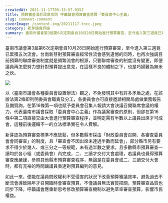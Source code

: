 ```yaml
---
createdAt: 2021-11-17T05:15:57.935Z
title: 預算審查淪於政黨攻防 呼籲議會預算審查落實「委員會中心主義」
slug: comment-comment
coverImage: /content-img/20211117-tncc.jpeg
category: 新芽議會評論
summary: 臺南市議會第3屆第6次定期會自10月28日開始進行預算審查，至今進入第三週竟已累積五次流會。台南新芽對預算審查經常性流會感到遺憾的同時，也再次強調目前預算的聯席審查制度就是頻繁流會的根源，只要聯席審查的制度沒有變更，即便議員再怎麼努力想針對預算提出意見，在這樣不良的體制之下，也是巧婦難為無米之炊。
---
```

臺南市議會第3屆第6次定期會自10月28日開始進行預算審查，至今進入第三週竟已累積五次流會。台南新芽對預算審查經常性流會感到遺憾的同時，也再次強調目前預算的聯席審查制度就是頻繁流會的根源，只要聯席審查的制度沒有變更，即便議員再怎麼努力想針對預算提出意見，在這樣不良的體制之下，也是巧婦難為無米之炊。

![](/content-img/黨.png)

以〈臺南市議會各種委員會設置辦法〉觀之，不免發現其中有許多矛盾之處，在該辦法第2條即列明委員會職責及分工，各委員會亦可直接邀請相關局處做業務報告及備質詢，在第16條第一項也賦予委員會召集人報請大會決議召開聯席會議的權力，代表臺南市議會採取「委員會中心主義」作為議案審查的原則，但卻在第16條中第二項直接交由大會進行預算審查程序，並明定需有半數以上議員出席才可成會，這種前後邏輯不一的立法標準實在令人費解。

新芽認為預算審查標準不應放鬆，但多數縣市採由「財政委員會召開、各審查委員會會同審查」的制度，且「審查會不因出席未達過半數而延會」，部分縣市另有要求不得少於幾人、或三分之一等規範，未有過半數之要求。且多數縣市預算審查一讀均於各小組（或委員會）內完成，二、三讀才交付大會處理，若議員也覺得預算審查應嚴謹，參照其他縣市預算審查程序，無論是在委員會或二、三讀交付大會時，都有充裕的時間讓議員表達對預算編列的意見。

如此一來，便能在議員問政權利不受侵害的狀況下改善預算審議效率，避免過去不斷流會導致隔年才召開臨時會審查預算，不僅議員無法實質把關，預算審查品質也同步下降，呼籲議會應重新思考修改預算審查機制以避免草率審查預算，影響市民權益。